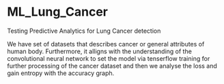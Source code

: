 # ML_Lung_Cancer
Testing Predictive Analytics for Lung Cancer detection 

We have set of datasets that describes cancer or general attributes of human body. Furthermore, it alligns with the understanding of the convolutional neural network to set the model via tenserflow training for further processing of the cancer dataset and then we analyse the loss and gain entropy with the accuracy graph. 
